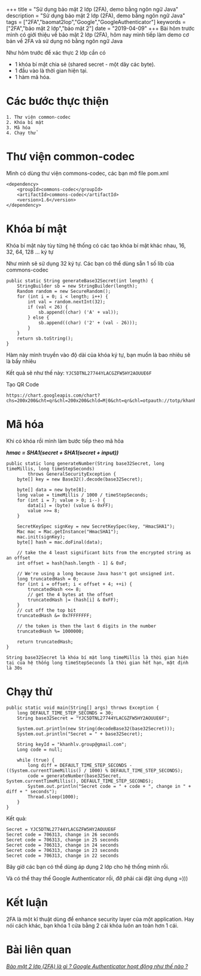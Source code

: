 +++
title = "Sử dụng bảo mật 2 lớp (2FA), demo bằng ngôn ngữ Java"
description = "Sử dụng bảo mật 2 lớp (2FA), demo bằng ngôn ngữ Java"
tags = ["2FA","baomat2lop","Google","GoogleAuthenticator"]
keywords = ["2FA","bảo mật 2 lớp","bảo mật 2"]
date = "2019-04-09"
+++
Bài hôm trước mình có giới thiệu về bảo mật 2 lớp (2FA), hôm nay mình tiếp làm demo cơ bản về 2FA và sử dụng nó bằng ngôn ngữ Java

Như hôm trước để xác thực 2 lớp cần có

* 1 khóa bí mật chia sẻ (shared secret - một dãy các byte).
* 1 đầu vào là thời gian hiện tại.
* 1 hàm mã hóa.

# Các bước thực thiện
    1. Thư viện common-codec
    2. Khóa bí mật
    3. Mã hóa 
    4. Chạy thử
# Thư viện common-codec
Mình có dùng thư viện commons-codec, các bạn mở file pom.xml
```
<dependency>
    <groupId>commons-codec</groupId>
    <artifactId>commons-codec</artifactId>
    <version>1.6</version>
</dependency>
```
# Khóa bí mật
Khóa bí mật này tùy từng hệ thống có các tạo khóa bí mật khác nhau, 16, 32, 64, 128 ... ký tự

Như mình sẽ sử dụng 32 ký tự. Các bạn có thể dùng sẵn 1 số lib của commons-codec

```
public static String generateBase32Secret(int length) {
    StringBuilder sb = new StringBuilder(length);
    Random random = new SecureRandom();
    for (int i = 0; i < length; i++) {
        int val = random.nextInt(32);
        if (val < 26) {
            sb.append((char) ('A' + val));
        } else {
            sb.append((char) ('2' + (val - 26)));
        }
    }
    return sb.toString();
}
```
Hàm này mình truyền vào độ dài của khóa ký tự, bạn muốn là bao nhiêu sẽ là bấy nhiêu

Kết quả sẽ như thế này: ``YJC5DTNL27744YLACGZFW5HY2AOUUE6F``

Tạo QR Code
```
https://chart.googleapis.com/chart?chs=200x200&cht=qr&chl=200x200&chld=M|0&cht=qr&chl=otpauth://totp/khanhlv.group@gmail.com%3Fsecret%3DYJC5DTNL27744YLACGZFW5HY2AOUUE6F%26issuer%3DGoogleTest
```

# Mã hóa
Khi có khóa rồi mình làm bước tiếp theo mã hõa

***hmac = SHA1(secret + SHA1(secret + input))***

```
public static long generateNumber(String base32Secret, long timeMillis, long timeStepSeconds)
        throws GeneralSecurityException {
    byte[] key = new Base32().decode(base32Secret);

    byte[] data = new byte[8];
    long value = timeMillis / 1000 / timeStepSeconds;
    for (int i = 7; value > 0; i--) {
        data[i] = (byte) (value & 0xFF);
        value >>= 8;
    }

    SecretKeySpec signKey = new SecretKeySpec(key, "HmacSHA1");
    Mac mac = Mac.getInstance("HmacSHA1");
    mac.init(signKey);
    byte[] hash = mac.doFinal(data);

    // take the 4 least significant bits from the encrypted string as an offset
    int offset = hash[hash.length - 1] & 0xF;

    // We're using a long because Java hasn't got unsigned int.
    long truncatedHash = 0;
    for (int i = offset; i < offset + 4; ++i) {
        truncatedHash <<= 8;
        // get the 4 bytes at the offset
        truncatedHash |= (hash[i] & 0xFF);
    }
    // cut off the top bit
    truncatedHash &= 0x7FFFFFFF;

    // the token is then the last 6 digits in the number
    truncatedHash %= 1000000;

    return truncatedHash;
}
```

``
String base32Secret là khóa bí mật
long timeMillis là thời gian hiện tại của hệ thống
long timeStepSeconds là thời gian hết hạn, mặt định là 30s
``
# Chạy thử
```
public static void main(String[] args) throws Exception {
    long DEFAULT_TIME_STEP_SECONDS = 30;
    String base32Secret = "YJC5DTNL27744YLACGZFW5HY2AOUUE6F";

    System.out.println(new String(decodeBase32(base32Secret)));
    System.out.println("Secret = " + base32Secret);

    String keyId = "khanhlv.group@gmail.com";
    Long code = null;

    while (true) {
        long diff = DEFAULT_TIME_STEP_SECONDS - ((System.currentTimeMillis() / 1000) % DEFAULT_TIME_STEP_SECONDS);
        code = generateNumber(base32Secret, System.currentTimeMillis(), DEFAULT_TIME_STEP_SECONDS);
        System.out.println("Secret code = " + code + ", change in " + diff + " seconds");
        Thread.sleep(1000);
    }
}
```
Kết quả:

```
Secret = YJC5DTNL27744YLACGZFW5HY2AOUUE6F
Secret code = 706313, change in 26 seconds
Secret code = 706313, change in 25 seconds
Secret code = 706313, change in 24 seconds
Secret code = 706313, change in 23 seconds
Secret code = 706313, change in 22 seconds
```
Bây giờ các bạn có thể dùng áp dụng 2 lớp cho hệ thống mình rồi.

Và có thể thay thế Google Authenticator rồi, đỡ phải cài đặt ứng dụng =)))

# Kết luận
2FA là một kĩ thuật dùng để enhance security layer của một application. Hay nói cách khác, bạn khóa 1 cửa bằng 2 cái khóa luôn an toàn hơn 1 cái.

# Bài liên quan
[*Bảo mật 2 lớp (2FA) là gì ? Google Authenticator hoạt động như thế nào ?*](https://codethoi.com/posts/bao-mat-2-lop-2fa-la-gi-google-authenticator-hoat-dong-nhu-the-nao/)

